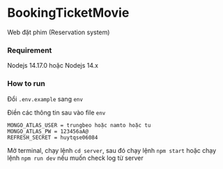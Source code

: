 # BookingTicketMovie
Web đặt phim (Reservation system)

### Requirement
Nodejs 14.17.0 hoặc Nodejs 14.x

### How to run
Đổi `.env.example` sang `env`

Điền các thông tin sau vào file `env`
```
MONGO_ATLAS_USER = trungbeo hoặc namto hoặc tu
MONGO_ATLAS_PW = 123456aA@
REFRESH_SECRET = huytqse06084
```

Mở terminal, chạy lệnh `cd server`, sau đó chạy lệnh `npm start` hoặc chạy lệnh `npm run dev` nếu muốn check log từ server
